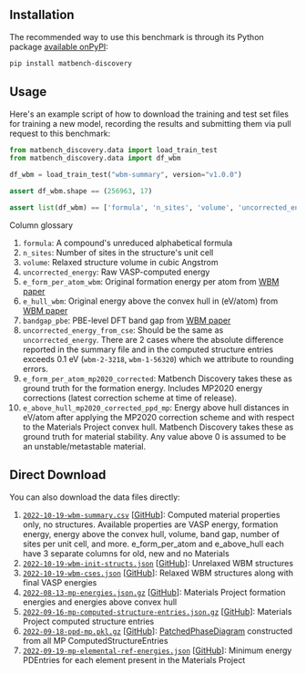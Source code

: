## Installation

The recommended way to use this benchmark is through its Python package [available onPyPI](https://pypi.org/project/matbench-discovery):

```zsh
pip install matbench-discovery
```

## Usage

Here's an example script of how to download the training and test set files for training a new model, recording the results and submitting them via pull request to this benchmark:

<!-- TODO remove notest meta key once repo is public and file can be downloaded without token -->

```py notest
from matbench_discovery.data import load_train_test
from matbench_discovery.data import df_wbm

df_wbm = load_train_test("wbm-summary", version="v1.0.0")

assert df_wbm.shape == (256963, 17)

assert list(df_wbm) == ['formula', 'n_sites', 'volume', 'uncorrected_energy', 'e_form_per_atom_wbm', 'e_hull_wbm', 'bandgap_pbe', 'uncorrected_energy_from_cse', 'e_correction_per_atom_legacy', 'e_correction_per_atom_mp2020', 'e_above_hull_uncorrected_ppd_mp', 'e_above_hull_mp2020_corrected_ppd_mp', 'e_above_hull_legacy_corrected_ppd_mp', 'e_form_per_atom_uncorrected', 'e_form_per_atom_mp2020_corrected', 'e_form_per_atom_legacy_corrected', 'wyckoff_spglib']
```

Column glossary

1. `formula`: A compound's unreduced alphabetical formula
1. `n_sites`: Number of sites in the structure's unit cell
1. `volume`: Relaxed structure volume in cubic Angstrom
1. `uncorrected_energy`: Raw VASP-computed energy
1. `e_form_per_atom_wbm`: Original formation energy per atom from [WBM paper]
1. `e_hull_wbm`: Original energy above the convex hull in (eV/atom) from [WBM paper]
1. `bandgap_pbe`: PBE-level DFT band gap from [WBM paper]
1. `uncorrected_energy_from_cse`: Should be the same as `uncorrected_energy`. There are 2 cases where the absolute difference reported in the summary file and in the computed structure entries exceeds 0.1 eV (`wbm-2-3218`, `wbm-1-56320`) which we attribute to rounding errors.
1. `e_form_per_atom_mp2020_corrected`: Matbench Discovery takes these as ground truth for the formation energy. Includes MP2020 energy corrections (latest correction scheme at time of release).
1. `e_above_hull_mp2020_corrected_ppd_mp`: Energy above hull distances in eV/atom after applying the MP2020 correction scheme and with respect to the Materials Project convex hull. Matbench Discovery takes these as ground truth for material stability. Any value above 0 is assumed to be an unstable/metastable material.
<!-- TODO document remaining columns, or maybe drop them from df -->

## Direct Download

You can also download the data files directly:

1. [`2022-10-19-wbm-summary.csv`](https://github.com/janosh/matbench-discovery/raw/v1.0.0/data/wbm/2022-10-19-wbm-summary.csv) [[GitHub](https://github.com/janosh/matbench-discovery/blob/v1/data/wbm/2022-10-19-wbm-summary.csv)]: Computed material properties only, no structures. Available properties are VASP energy, formation energy, energy above the convex hull, volume, band gap, number of sites per unit cell, and more. e_form_per_atom and e_above_hull each have 3 separate columns for old, new and no Materials
1. [`2022-10-19-wbm-init-structs.json`](https://github.com/janosh/matbench-discovery/raw/v1.0.0/data/wbm/2022-10-19-wbm-init-structs.json) [[GitHub](https://github.com/janosh/matbench-discovery/blob/v1/data/wbm/2022-10-19-wbm-init-structs.json)]: Unrelaxed WBM structures
1. [`2022-10-19-wbm-cses.json`](https://github.com/janosh/matbench-discovery/raw/v1.0.0/data/wbm/2022-10-19-wbm-cses.json) [[GitHub](https://github.com/janosh/matbench-discovery/blob/v1/data/wbm/2022-10-19-wbm-cses.json)]: Relaxed WBM structures along with final VASP energies
1. [`2022-08-13-mp-energies.json.gz`](https://github.com/janosh/matbench-discovery/raw/v1.0.0/data/wbm/2022-08-13-mp-energies.json.gz) [[GitHub](https://github.com/janosh/matbench-discovery/blob/v1/data/wbm/2022-08-13-mp-energies.json.gz)]: Materials Project formation energies and energies above convex hull
1. [`2022-09-16-mp-computed-structure-entries.json.gz`](https://github.com/janosh/matbench-discovery/raw/v1.0.0/data/wbm/2022-09-16-mp-computed-structure-entries.json.gz) [[GitHub](https://github.com/janosh/matbench-discovery/blob/v1/data/wbm/2022-09-16-mp-computed-structure-entries.json.gz)]: Materials Project computed structure entries
1. [`2022-09-18-ppd-mp.pkl.gz`](https://github.com/janosh/matbench-discovery/raw/v1.0.0/data/wbm/2022-09-18-ppd-mp.pkl.gz) [[GitHub](https://github.com/janosh/matbench-discovery/blob/v1/data/wbm/2022-09-18-ppd-mp.pkl.gz)]: [PatchedPhaseDiagram](https://pymatgen.org/pymatgen.analysis.phase_diagram.html#pymatgen.analysis.phase_diagram.PatchedPhaseDiagram) constructed from all MP ComputedStructureEntries
1. [`2022-09-19-mp-elemental-ref-energies.json`](https://github.com/janosh/matbench-discovery/raw/v1.0.0/data/wbm/2022-09-19-mp-elemental-ref-energies.json) [[GitHub](https://github.com/janosh/matbench-discovery/blob/v1/data/wbm/2022-09-19-mp-elemental-ref-energies.json)]: Minimum energy PDEntries for each element present in the Materials Project

[wbm paper]: https://nature.com/articles/s41524-020-00481-6
